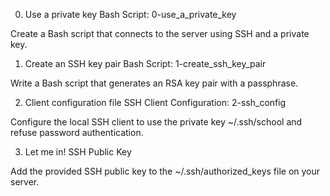 0. Use a private key
Bash Script: 0-use_a_private_key

Create a Bash script that connects to the server using SSH and a private key.

1. Create an SSH key pair
Bash Script: 1-create_ssh_key_pair

Write a Bash script that generates an RSA key pair with a passphrase.

2. Client configuration file
SSH Client Configuration: 2-ssh_config

Configure the local SSH client to use the private key ~/.ssh/school and refuse password authentication.

3. Let me in!
SSH Public Key

Add the provided SSH public key to the ~/.ssh/authorized_keys file on your server.
